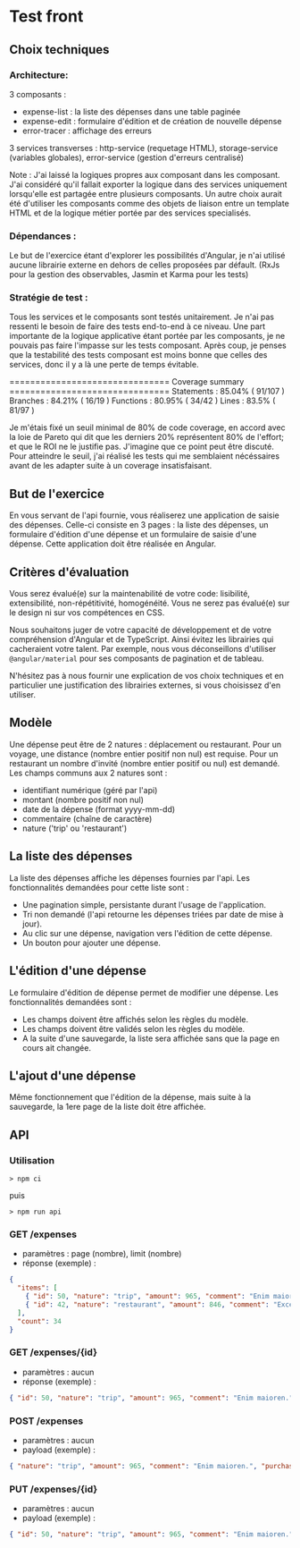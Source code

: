 # Test front

## Choix techniques

### Architecture:

3 composants :

- expense-list : la liste des dépenses dans une table paginée
- expense-edit : formulaire d'édition et de création de nouvelle dépense
- error-tracer : affichage des erreurs

3 services transverses : http-service (requetage HTML), storage-service (variables globales), error-service (gestion d'erreurs centralisé)

Note : J'ai laissé la logiques propres aux composant dans les composant. J'ai considéré qu'il fallait exporter la logique dans des services uniquement lorsqu'elle est partagée entre plusieurs composants. Un autre choix aurait été d'utiliser les composants comme des objets de liaison entre un template HTML et de la logique métier portée par des services specialisés.

### Dépendances :

Le but de l'exercice étant d'explorer les possibilités d'Angular, je n'ai utilisé aucune librairie externe en dehors de celles proposées par défault. (RxJs pour la gestion des observables, Jasmin et Karma pour les tests)

### Stratégie de test :

Tous les services et le composants sont testés unitairement. Je n'ai pas ressenti le besoin de faire des tests end-to-end à ce niveau.
Une part importante de la logique applicative étant portée par les composants, je ne pouvais pas faire l'impasse sur les tests composant. Après coup, je penses que la testabilité des tests composant est moins bonne que celles des services, donc il y a là une perte de temps évitable.

=============================== Coverage summary ===============================
Statements : 85.04% ( 91/107 )
Branches : 84.21% ( 16/19 )
Functions : 80.95% ( 34/42 )
Lines : 83.5% ( 81/97 )

Je m'étais fixé un seuil minimal de 80% de code coverage, en accord avec la loie de Pareto qui dit que les derniers 20% représentent 80% de l'effort; et que le ROI ne le justifie pas. J'imagine que ce point peut être discuté.
Pour atteindre le seuil, j'ai réalisé les tests qui me semblaient nécéssaires avant de les adapter suite à un coverage insatisfaisant.

## But de l'exercice

En vous servant de l'api fournie, vous réaliserez une application de saisie des dépenses.
Celle-ci consiste en 3 pages : la liste des dépenses, un formulaire d'édition d'une dépense et un formulaire de saisie d'une dépense.
Cette application doit être réalisée en Angular.

## Critères d'évaluation

Vous serez évalué(e) sur la maintenabilité de votre code: lisibilité, extensibilité, non-répétitivité, homogénéité.
Vous ne serez pas évalué(e) sur le design ni sur vos compétences en CSS.

Nous souhaitons juger de votre capacité de développement et de votre compréhension d'Angular et de TypeScript. Ainsi évitez les librairies qui cacheraient votre talent. Par exemple, nous vous déconseillons d'utiliser `@angular/material` pour ses composants de pagination et de tableau.

N'hésitez pas à nous fournir une explication de vos choix techniques et en particulier une justification des librairies externes, si vous choisissez d'en utiliser.

## Modèle

Une dépense peut être de 2 natures : déplacement ou restaurant. Pour un voyage, une distance (nombre entier positif non nul) est requise. Pour un restaurant un nombre d'invité (nombre entier positif ou nul) est demandé.
Les champs communs aux 2 natures sont :

- identifiant numérique (géré par l'api)
- montant (nombre positif non nul)
- date de la dépense (format yyyy-mm-dd)
- commentaire (chaîne de caractère)
- nature ('trip' ou 'restaurant')

## La liste des dépenses

La liste des dépenses affiche les dépenses fournies par l'api. Les fonctionnalités demandées pour cette liste sont :

- Une pagination simple, persistante durant l'usage de l'application.
- Tri non demandé (l'api retourne les dépenses triées par date de mise à jour).
- Au clic sur une dépense, navigation vers l'édition de cette dépense.
- Un bouton pour ajouter une dépense.

## L'édition d'une dépense

Le formulaire d'édition de dépense permet de modifier une dépense. Les fonctionnalités demandées sont :

- Les champs doivent être affichés selon les règles du modèle.
- Les champs doivent être validés selon les règles du modèle.
- A la suite d'une sauvegarde, la liste sera affichée sans que la page en cours ait changée.

## L'ajout d'une dépense

Même fonctionnement que l'édition de la dépense, mais suite à la sauvegarde, la 1ere page de la liste doit être affichée.

## API

### Utilisation

`> npm ci`

puis

`> npm run api`

### GET /expenses

- paramètres : page (nombre), limit (nombre)
- réponse (exemple) :

```json
{
  "items": [
    { "id": 50, "nature": "trip", "amount": 965, "comment": "Enim maioren.", "purchasedOn": "2022-05-12", "updatedAt": "2022-11-16T00:09:12.057Z", "distance": 988 },
    { "id": 42, "nature": "restaurant", "amount": 846, "comment": "Excepturi blanditiis at est sapiente tenetur ipsum sunt voluptate, vp.", "purchasedOn": "2022-08-08", "updatedAt": "2022-10-21T06:25:59.492Z", "invites": 2 }
  ],
  "count": 34
}
```

### GET /expenses/{id}

- paramètres : aucun
- réponse (exemple) :

```json
{ "id": 50, "nature": "trip", "amount": 965, "comment": "Enim maioren.", "purchasedOn": "2022-05-12", "updatedAt": "2022-11-16T00:09:12.057Z", "distance": 988 }
```

### POST /expenses

- paramètres : aucun
- payload (exemple) :

```json
{ "nature": "trip", "amount": 965, "comment": "Enim maioren.", "purchasedOn": "2022-05-12", "distance": 988 }
```

### PUT /expenses/{id}

- paramètres : aucun
- payload (exemple) :

```json
{ "id": 50, "nature": "trip", "amount": 965, "comment": "Enim maioren.", "purchasedOn": "2022-05-12", "distance": 988 }
```
